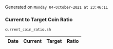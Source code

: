 Generated on `Monday 04-October-2021 at 23:46:11`

### Current to Target Coin Ratio
`current_coin_ratio.sh`

Date|Current|Target|Ratio
---|---|---|---

